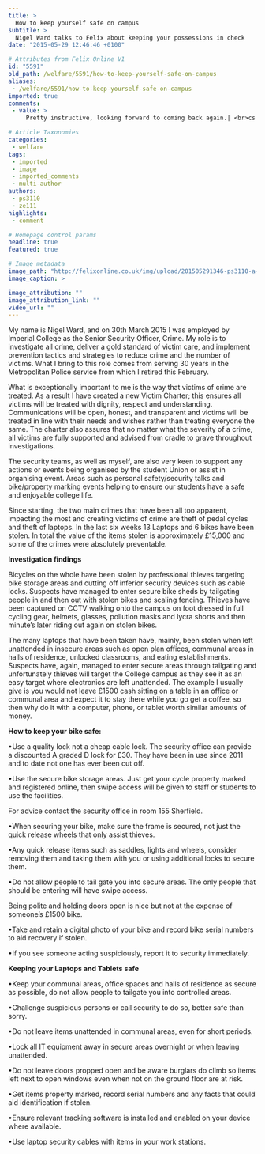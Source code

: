 ```yaml
---
title: >
  How to keep yourself safe on campus
subtitle: >
  Nigel Ward talks to Felix about keeping your possessions in check
date: "2015-05-29 12:46:46 +0100"

# Attributes from Felix Online V1
id: "5591"
old_path: /welfare/5591/how-to-keep-yourself-safe-on-campus
aliases:
 - /welfare/5591/how-to-keep-yourself-safe-on-campus
imported: true
comments:
 - value: >
     Pretty instructive, looking forward to coming back again.| <br>cs go skins marketplace http://forum.androidgadget.co.uk/showthread.php?tid=38466,Cool content you have here.| <br>cs go skins buy online http://nba2k16mttrade.moonfruit.com/blog/4592114201/NBA-2K16-RECOMMENDATIONS-FROM-PROFESSIONALS/10630997

# Article Taxonomies
categories:
 - welfare
tags:
 - imported
 - image
 - imported_comments
 - multi-author
authors:
 - ps3110
 - ze111
highlights:
 - comment

# Homepage control params
headline: true
featured: true

# Image metadata
image_path: "http://felixonline.co.uk/img/upload/201505291346-ps3110-a-hooded-thief-stealing-a-001.jpg"
image_caption: >

image_attribution: ""
image_attribution_link: ""
video_url: ""
---
```


My name is Nigel Ward, and on 30th March 2015 I was employed by Imperial College as the Senior Security Officer, Crime. My role is to investigate all crime, deliver a gold standard of victim care, and implement prevention tactics and strategies to reduce crime and the number of victims. What I bring to this role comes from serving 30 years in the Metropolitan Police service from which I retired this February.

What is exceptionally important to me is the way that victims of crime are treated. As a result I have created a new Victim Charter; this ensures all victims will be treated with dignity, respect and understanding. Communications will be open, honest, and transparent and victims will be treated in line with their needs and wishes rather than treating everyone the same. The charter also assures that no matter what the severity of a crime, all victims are fully supported and advised from cradle to grave throughout investigations.

The security teams, as well as myself, are also very keen to support any actions or events being organised by the student Union or assist in organising event. Areas such as personal safety/security talks and bike/property marking events helping to ensure our students have a safe and enjoyable college life.

Since starting, the two main crimes that have been all too apparent, impacting the most and creating victims of crime are theft of pedal cycles and theft of laptops. In the last six weeks 13 Laptops and 6 bikes have been stolen. In total the value of the items stolen is approximately £15,000 and some of the crimes were absolutely preventable.

__Investigation findings__

Bicycles on the whole have been stolen by professional thieves targeting bike storage areas and cutting off inferior security devices such as cable locks. Suspects have managed to enter secure bike sheds by tailgating people in and then out with stolen bikes and scaling fencing. Thieves have been captured on CCTV walking onto the campus on foot dressed in full cycling gear, helmets, glasses, pollution masks and lycra shorts and then minute’s later riding out again on stolen bikes.

The many laptops that have been taken have, mainly, been stolen when left unattended in insecure areas such as open plan offices, communal areas in halls of residence, unlocked classrooms, and eating establishments. Suspects have, again, managed to enter secure areas through tailgating and unfortunately thieves will target the College campus as they see it as an easy target where electronics are left unattended. The example I usually give is you would not leave £1500 cash sitting on a table in an office or communal area and expect it to stay there while you go get a coffee, so then why do it with a computer, phone, or tablet worth similar amounts of money.

__How to keep your bike safe:__

•Use a quality lock not a cheap cable lock. The security office can provide a discounted A graded D lock for £30. They have been in use since 2011 and to date not one has ever been cut off.

•Use the secure bike storage areas. Just get your cycle property marked and registered online, then swipe access will be given to staff or students to use the facilities.

For advice contact the security office in room 155 Sherfield.

•When securing your bike, make sure the frame is secured, not just the quick release wheels that only assist thieves.

•Any quick release items such as saddles, lights and wheels, consider removing them and taking them with you or using additional locks to secure them.

•Do not allow people to tail gate you into secure areas. The only people that should be entering will have swipe access.

Being polite and holding doors open is nice but not at the expense of someone’s £1500 bike.

•Take and retain a digital photo of your bike and record bike serial numbers to aid recovery if stolen.

•If you see someone acting suspiciously, report it to security immediately.

__Keeping your Laptops and Tablets safe__

•Keep your communal areas, office spaces and halls of residence as secure as possible, do not allow people to tailgate you into controlled areas.

•Challenge suspicious persons or call security to do so, better safe than sorry.

•Do not leave items unattended in communal areas, even for short periods.

•Lock all IT equipment away in secure areas overnight or when leaving unattended.

•Do not leave doors propped open and be aware burglars do climb so items left next to open windows even when not on the ground floor are at risk.

•Get items property marked, record serial numbers and any facts that could aid identification if stolen.

•Ensure relevant tracking software is installed and enabled on your device where available.

•Use laptop security cables with items in your work stations.
